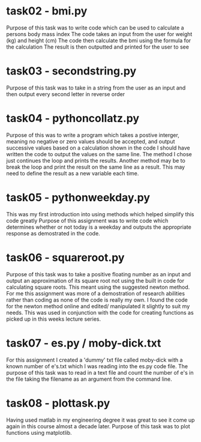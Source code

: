 # task02 - bmi.py
  Purpose of this task was to write code which can be used to calculate a persons body mass index
  The code takes an input from the user for weight (kg) and height (cm)
  The code then calculate the bmi using the formula for the calculation
  The result is then outputted and printed for the user to see

# task03 - secondstring.py
  Purpose of this task was to take in a string from the user as an input and then output every second letter in reverse order

# task04 - pythoncollatz.py
  Purpose of this was to write a program which takes a postive interger, meaning no negative or zero values should be accepted, and output successive values based on a calculation shown in the code
  I should have written the code to output the values on the same line.
  The method I chose just continues the loop and prints the results. Another method may be to break the loop and print the result on the same line as a result. This may need to define the result as a new variable each time.

# task05 - pythonweekday.py
  This was my first introduction into using methods which helped simplify this code greatly
  Purpose of this assignment was to write code which determines whether or not today is a weekday and outputs the appropriate response as demostrated in the code.

# task06 - squareroot.py
  Purpose of this task was to take a positive floating number as an input and output an approximation of its square root not using the built in code for calculating square roots. This meant using the suggested newton method. 
  For me this assignment was more of a demostration of research abilities rather than coding as none of the code is really my own. I found the code for the newton method online and edited/ manipulated it slightly to suit my needs. This was used in conjunction with the code for creating functions as picked up in this weeks lecture series. 

# task07 - es.py / moby-dick.txt
  For this assignment I created a 'dummy' txt file called moby-dick with a known number of e's.txt which I was reading into the es.py code file.
  The purpose of this task was to read in a text file and count the number of e's in the file taking the filename as an argument from the command line.

# task08 - plottask.py
  Having used matlab in my engineering degree it was great to see it come up again in this course almost a decade later.
  Purpose of this task was to plot functions using matplotlib.
